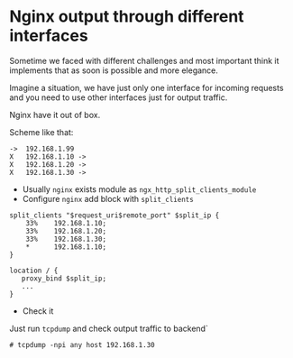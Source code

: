 # Nginx output through different interfaces

Sometime we faced with different challenges and most important think
it implements that as soon is possible and more elegance.

Imagine a situation, we have just only one interface for incoming requests
and you need to use other interfaces just for output traffic.

Nginx have it out of box.

Scheme like that:

```
->  192.168.1.99
X   192.168.1.10 ->
X   192.168.1.20 ->
X   192.168.1.30 ->
```

* Usually `nginx` exists module as `ngx_http_split_clients_module`
* Configure `nginx` add block with `split_clients`

```
split_clients "$request_uri$remote_port" $split_ip {
    33%    192.168.1.10;
    33%    192.168.1.20;
    33%    192.168.1.30;
    *      192.168.1.10;
}

location / {
   proxy_bind $split_ip;
   ...
}
```

* Check it

Just run `tcpdump` and check output traffic to backend`

```
# tcpdump -npi any host 192.168.1.30
```
